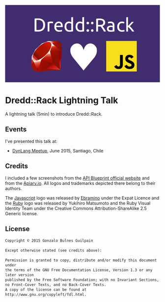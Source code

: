 <img src="src/teaser.png" alt=""/>

Dredd::Rack Lightning Talk
==========================

A lightning talk (5min) to introduce Dredd::Rack.

Events
------

I've presented this talk at:

- [DynLang Meetup][dynlang], June 2015, Santiago, Chile

  [dynlang]: http://www.meetup.com/dynlangchile/events/221395461

Credits
-------

I included a few screenshots from the [API Blueprint official website][apib] and from the [Apiary.io][io]. All logos and trademarks depicted there belong to their authors.

The [Javascript][js] logo was released by [Ebramino](https://commons.wikimedia.org/wiki/User:Ebraminio) under the Expat Licence and the [Ruby][rb] logo was released by Yukihiro Matsumoto and the Ruby Visual Identity Team under the Creative Commons Attribution-ShareAlike 2.5 Generic license.

  [apib]: https://apiblueprint.org
  [io]: https://apiary.io
  [rb]: https://commons.wikimedia.org/wiki/Category:Ruby_programming_language#/media/File:Ruby_logo.svg
  [js]: https://commons.wikimedia.org/wiki/File:JavaScript.svg

License
-------

```
Copyright © 2015 Gonzalo Bulnes Guilpain

Except otherwise stated (see credits above):

Permission is granted to copy, distribute and/or modify this document under
the terms of the GNU Free Documentation License, Version 1.3 or any later version
published by the Free Software Foundation; with no Invariant Sections,
no Front-Cover Texts, and no Back-Cover Texts.
A copy of the license can be found at http://www.gnu.org/copyleft/fdl.html.
```

